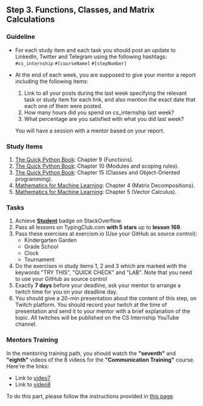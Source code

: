 ## Step 3. Functions, Classes, and Matrix Calculations

### Guideline

- For each study item and each task you should post an update to LinkedIn, Twitter and Telegram using the following hashtags:
`#cs_internship`
`#[courseName]`
`#[stepNumber]`

- At the end of each week, you are supposed to give your mentor a report including the following items:
  1. Link to all your posts during the last week specifying the relevant task or study item for each link, and also mention the exact date that each one of them were posted.
  2. How many hours did you spend on cs_internship last week?
  3. What percentage are you satisfied with what you did last week?
  
  You will have a session with a mentor based on your report.
  
  
### Study Items

  1. [The Quick Python Book](README.md): Chapter 9 (Functions).
  2. [The Quick Python Book](README.md): Chapter 10 (Modules and scoping rules).
  3. [The Quick Python Book](README.md): Chapter 15 (Classes and Object-Oriented programming).
  4. [Mathematics for Machine Learning](README.md): Chapter 4 (Matrix Decompositions).
  5. [Mathematics for Machine Learning](README.md): Chapter 5 (Vector Calculus).


  
  
### Tasks

  1. Achieve [**Student**](https://stackoverflow.com/help/badges/2/student) badge on StackOverflow.
  2. Pass all lessons on TypingClub.com **with 5 stars** up to **lesson 169**.
  3. Pass these exercises at exercism.io (Use your GitHub as source control):
      - Kindergarten Garden
      - Grade School
      - Clock
      - Tournament
  4. Do the exercises in study items 1, 2 and 3 which are marked with the keywords "TRY THIS", "QUICK CHECK" and "LAB". Note that you need to use your GitHub as source control
  5. Exactly **7 days** before your deadline, ask your mentor to arrange a twitch time for you on your deadline day.
  6. You should give a 20-min presentation about the content of this step, on Twitch platform. You should record your twitch at the time of presentation and send it to your mentor with a brief explanation of the topic. All twitches will be published on the CS Internship YouTube channel.


### Mentors Training

In the mentoring training path, you should watch the **"seventh"** and **"eighth"** videos of the 8 videos for the **"Communication Training"** course.  Here're the links:

  - Link to [video7](https://drive.google.com/file/d/167Io_enDD8FHxwt5LBc7YNXCzfIuRC8D/view?usp=sharing)
  - Link to [video8](https://drive.google.com/file/d/1_5XYfjngoY7LaLdReomoz45BSIoZXovz/view?usp=drive_link)
  
To do this part, please follow the instructions provided in [this page](https://github.com/cs-internship/cs-internship-spec/blob/master/courses/mentoring-workshops-instruction.md). 
